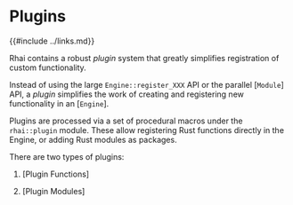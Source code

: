 Plugins
=======

{{#include ../links.md}}

Rhai contains a robust _plugin_ system that greatly simplifies registration of custom
functionality.

Instead of using the large `Engine::register_XXX` API or the parallel [`Module`] API,
a _plugin_ simplifies the work of creating and registering new functionality in an [`Engine`].

Plugins are processed via a set of procedural macros under the `rhai::plugin` module. These
allow registering Rust functions directly in the Engine, or adding Rust modules as packages.

There are two types of plugins:

1) [Plugin Functions]

2) [Plugin Modules]
